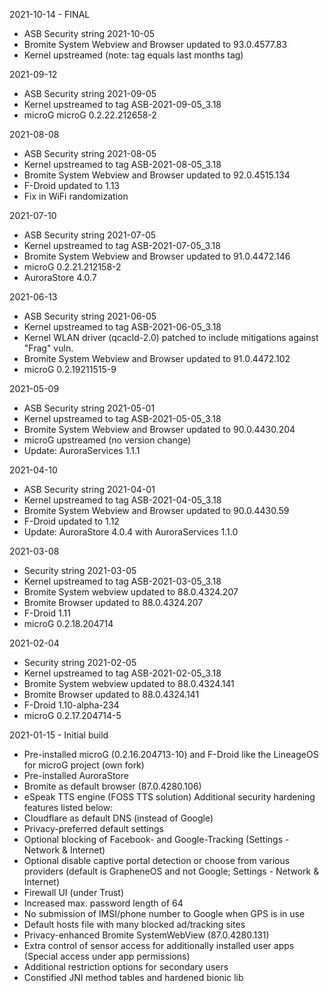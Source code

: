 2021-10-14 - FINAL

- ASB Security string 2021-10-05
- Bromite System Webview and Browser updated to 93.0.4577.83
- Kernel upstreamed (note: tag equals last months tag)


2021-09-12

- ASB Security string 2021-09-05
- Kernel upstreamed to tag ASB-2021-09-05_3.18
- microG microG 0.2.22.212658-2


2021-08-08

- ASB Security string 2021-08-05
- Kernel upstreamed to tag ASB-2021-08-05_3.18
- Bromite System Webview and Browser updated to 92.0.4515.134
- F-Droid updated to 1.13
- Fix in WiFi randomization


2021-07-10

- ASB Security string 2021-07-05
- Kernel upstreamed to tag ASB-2021-07-05_3.18
- Bromite System Webview and Browser updated to 91.0.4472.146
- microG 0.2.21.212158-2
- AuroraStore 4.0.7


2021-06-13

- ASB Security string 2021-06-05
- Kernel upstreamed to tag ASB-2021-06-05_3.18
- Kernel WLAN driver (qcacld-2.0) patched to include mitigations against "Frag" vuln.
- Bromite System Webview and Browser updated to 91.0.4472.102
- microG 0.2.19211515-9


2021-05-09

- ASB Security string 2021-05-01
- Kernel upstreamed to tag ASB-2021-05-05_3.18
- Bromite System Webview and Browser updated to 90.0.4430.204
- microG upstreamed (no version change)
- Update: AuroraServices 1.1.1


2021-04-10

- ASB Security string 2021-04-01
- Kernel upstreamed to tag ASB-2021-04-05_3.18
- Bromite System Webview and Browser updated to 90.0.4430.59
- F-Droid updated to 1.12
- Update: AuroraStore 4.0.4 with AuroraServices 1.1.0


2021-03-08

- Security string 2021-03-05
- Kernel upstreamed to tag ASB-2021-03-05_3.18
- Bromite System webview updated to 88.0.4324.207
- Bromite Browser updated to 88.0.4324.207
- F-Droid 1.11
- microG 0.2.18.204714


2021-02-04

- Security string 2021-02-05
- Kernel upstreamed to tag ASB-2021-02-05_3.18
- Bromite System webview updated to 88.0.4324.141
- Bromite Browser updated to 88.0.4324.141
- F-Droid 1.10-alpha-234
- microG 0.2.17.204714-5


2021-01-15 - Initial build

- Pre-installed microG (0.2.16.204713-10) and F-Droid like the LineageOS for microG project (own fork)
- Pre-installed AuroraStore
- Bromite as default browser (87.0.4280.106)
- eSpeak TTS engine (FOSS TTS solution)
 Additional security hardening features listed below:
- Cloudflare as default DNS (instead of Google)
- Privacy-preferred default settings
- Optional blocking of Facebook- and Google-Tracking (Settings - Network & Internet)
- Optional disable captive portal detection or choose from various providers (default is GrapheneOS and not Google; Settings - Network & Internet)
- Firewall UI (under Trust)
- Increased max. password length of 64
- No submission of IMSI/phone number to Google when GPS is in use
- Default hosts file with many blocked ad/tracking sites
- Privacy-enhanced Bromite SystemWebView (87.0.4280.131)
- Extra control of sensor access for additionally installed user apps (Special access under app permissions)
- Additional restriction options for secondary users
- Constified JNI method tables and hardened bionic lib


